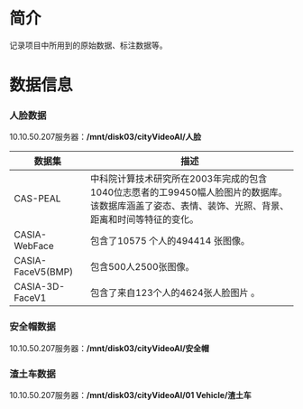 # 简介
记录项目中所用到的原始数据、标注数据等。
# 数据信息

### 人脸数据

10.10.50.207服务器：**/mnt/disk03/cityVideoAI/人脸**


| 数据集            | 描述                                                         |
| ----------------- | ------------------------------------------------------------ |
| CAS-PEAL          | 中科院计算技术研究所在2003年完成的包含1040位志愿者的工99450幅人脸图片的数据库。该数据库涵盖了姿态、表情、装饰、光照、背景、距离和时间等特征的变化。 |
| CASIA-WebFace     | 包含了10575 个人的494414 张图像。                            |
| CASIA-FaceV5(BMP) | 包含500人2500张图像。                                        |
| CASIA-3D-FaceV1   | 包含了来自123个人的4624张人脸图片 。                         |




### 安全帽数据

10.10.50.207服务器：**/mnt/disk03/cityVideoAI/安全帽**



### 渣土车数据

10.10.50.207服务器：**/mnt/disk03/cityVideoAI/01 Vehicle/渣土车**
